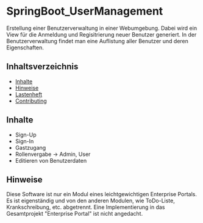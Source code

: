# SpringBoot_UserManagement
Erstellung einer Benutzerverwaltung in einer Webumgebung.
Dabei wird ein View für die Anmeldung und Regisitrierung neuer Benutzer generiert.
In der Benutzerverwaltung findet man eine Auflistung aller Benutzer und deren Eigenschaften.

## Inhaltsverzeichnis

- [Inhalte](#Inhalte)
- [Hinweise](#Hinweise)
- [Lastenheft](Lastenheft.doc)
- [Contributing](#contributing)

## Inhalte
- Sign-Up
- Sign-In
- Gastzugang
- Rollenvergabe -> Admin, User
- Editieren von Benutzerdaten

## Hinweise

Diese Software ist nur ein Modul eines leichtgewichtigen Enterprise Portals.
Es ist eigenständig und von den anderen Modulen, wie ToDo-Liste, Krankschreibung, etc. abgetrennt.
Eine Implementierung in das Gesamtprojekt "Enterprise Portal" ist nicht angedacht.
